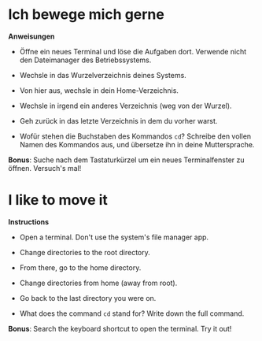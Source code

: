 # Ich bewege mich gerne

**Anweisungen**

* Öffne ein neues Terminal und löse die Aufgaben dort. Verwende nicht den Dateimanager des Betriebssystems.

* Wechsle in das Wurzelverzeichnis deines Systems. 

* Von hier aus, wechsle in dein Home-Verzeichnis. 

* Wechsle in irgend ein anderes Verzeichnis (weg von der Wurzel).

* Geh zurück in das letzte Verzeichnis in dem du vorher warst.

* Wofür stehen die Buchstaben des Kommandos `cd`? Schreibe den vollen Namen des Kommandos aus, und übersetze ihn in deine Muttersprache.

**Bonus**: Suche nach dem Tastaturkürzel um ein neues Terminalfenster zu öffnen. Versuch's mal!



# I like to move it 

**Instructions**

* Open a terminal. Don't use the system's file manager app.

* Change directories to the root directory. 

* From there, go to the home directory. 

* Change directories from home (away from root). 

* Go back to the last directory you were on.

* What does the command `cd` stand for? Write down the full command.

**Bonus**: Search the keyboard shortcut to open the terminal. Try it out!
